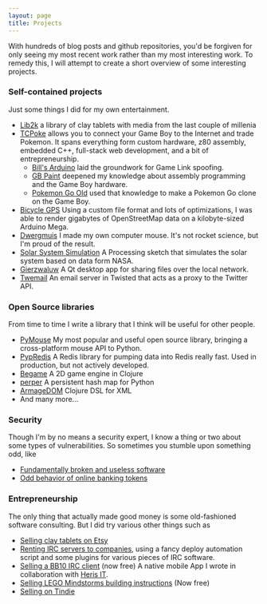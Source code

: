 ```yaml
---
layout: page
title: Projects
---
```


With hundreds of blog posts and github repositories, you'd be forgiven for only seeing my most recent work rather than my most interesting work. To remedy this, I will attempt to create a short overview of some interesting projects.

### Self-contained projects

Just some things I did for my own entertainment.

 * [Lib2k](/2023/05/20/lithopedia-part-1-intro-and-clay-experiments.html) a library of clay tablets with media from the last couple of millenia
 * [TCPoke](/TCPoke/) allows you to connect your Game Boy to the Internet and trade Pokemon. It spans everything form custom hardware, z80 assembly, embedded C++, full-stack web development, and a bit of entrepreneurship. 
      * [Bill's Arduino](/2015/02/13/catch-em-all.html) laid the groundwork for Game Link spoofing.
      * [GB Paint](/2016/08/09/game-boy-paint.html) deepened my knowledge about assembly programming and the Game Boy hardware.
      * [Pokemon Go Old](/2016/08/29/pokemon-go-old.html) used that knowledge to make a Pokemon Go clone on the Game Boy.
 * [Bicycle GPS](/2014/11/02/open-hardware-gps-navigator.html) Using a custom file format and lots of optimizations, I was able to render gigabytes of OpenStreetMap data on a kilobyte-sized Arduino Mega.
 * [Dwergmuis](https://www.flickr.com/photos/pepijndevos/sets/72157642384113763) I made my own computer mouse. It's not rocket science, but I'm proud of the result.
 * [Solar System Simulation](/2015/02/05/simulating-the-solar-system.html) A Processing sketch that simulates the solar system based on data form NASA.
 * [Gierzwaluw](https://github.com/pepijndevos/gierzwaluw) A Qt desktop app for sharing files over the local network.
 * [Twemail](http://pepijndevos.nl/twitter-in-your-inbox/index.html) An email server in Twisted that acts as a proxy to the Twitter API.

### Open Source libraries

From time to time I write a library that I think will be useful for other people.

 * [PyMouse](https://github.com/pepijndevos/PyMouse) My most popular and useful open source library, bringing a cross-platform mouse API to Python.
 * [PypRedis](/2014/04/24/redis-pipelining.html) A Redis library for pumping data into Redis really fast. Used in production, but not actively developed.
 * [Begame](/on-the-proccess-of-writing-a-game-engine-in-c/) A 2D game engine in Clojure
 * [perper](http://pepijndevos.nl/2012/07/25/c-persistent-hash-map-with-python-bindings.html) A persistent hash map for Python
 * [ArmageDOM](https://github.com/pepijndevos/ArmageDOM) Clojure DSL for XML
 * And many more...

### Security

Though I'm by no means a security expert, I know a thing or two about some types of vulnerabilities.
So sometimes you stumble upon something odd, like

 * [Fundamentally broken and useless software](/2016/07/10/breaking-the-respondus-lockdown-browser.html)
 * [Odd behavior of online banking tokens](/2015/01/16/31c3-lightning-talk.html)

### Entrepreneurship

The only thing that actually made good money is some old-fashioned software consulting. But I did try various other things such as

 * [Selling clay tablets on Etsy](https://www.etsy.com/shop/Library2000)
 * [Renting IRC servers to companies](/2014/02/16/the-end-team-relay-chat.html), using a fancy deploy automation script and some plugins for various pieces of IRC software.
 * [Selling a BB10 IRC client](/2013/08/17/blackberry-10-irc-client.html) (now free) A native mobile App I wrote in collaboration with [Heris IT](http://www.heris.nl/nl/).
 * [Selling LEGO Mindstorms building instructions](https://pepijndevos.nl/tags.html#studl.es) (Now free)
 * [Selling on Tindie](https://www.tindie.com/stores/pepijndevos/)
